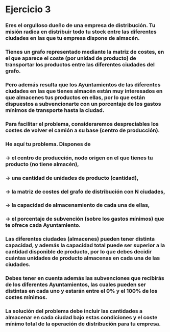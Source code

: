 # Ejercicio 3
### Eres el orgulloso dueño de una empresa de distribución. Tu misión radica en distribuir todo tu stock entre las diferentes ciudades en las que tu empresa dispone de almacén.
### Tienes un grafo representado mediante la matriz de costes, en el que aparece el coste (por unidad de producto) de transportar los productos entre las diferentes ciudades del grafo.
### Pero además resulta que los Ayuntamientos de las diferentes ciudades en las que tienes almacén están muy interesados en que almacenes tus productos en ellas, por lo que están dispuestos a subvencionarte con un porcentaje de los gastos mínimos de transporte hasta la ciudad.
### Para facilitar el problema, consideraremos despreciables los costes de volver el camión a su base (centro de producción).
### He aquí tu problema. Dispones de
### → el centro de producción, nodo origen en el que tienes tu producto (no tiene almacén),
### → una cantidad de unidades de producto (cantidad),
### → la matriz de costes del grafo de distribución con N ciudades,
### → la capacidad de almacenamiento de cada una de ellas,
### → el porcentaje de subvención (sobre los gastos mínimos) que te ofrece cada Ayuntamiento.
### Las diferentes ciudades (almacenes) pueden tener distinta capacidad, y además la capacidad total puede ser superior a la cantidad disponible de producto, por lo que debes decidir cuántas unidades de producto almacenas en cada una de las ciudades.

### Debes tener en cuenta además las subvenciones que recibirás de los diferentes Ayuntamientos, las cuales pueden ser distintas en cada uno y estarán entre el 0% y el 100% de los costes mínimos.

### La solución del problema debe incluir las cantidades a almacenar en cada ciudad bajo estas condiciones y el coste mínimo total de la operación de distribución para tu empresa. 
